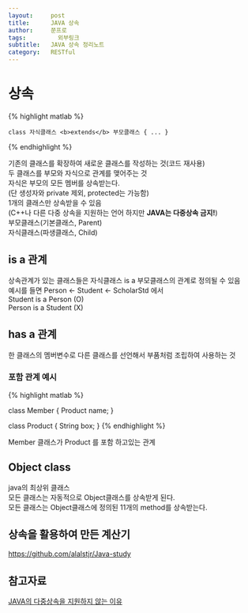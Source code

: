 ```yaml
---
layout:     post
title:      JAVA 상속
author:     쭌프로
tags: 		  외부링크
subtitle:   JAVA 상속 정리노트
category:   RESTful
---
```

<!-- Start Writing Below in Markdown -->

# 상속

{% highlight matlab %}

    class 자식클래스 <b>extends</b> 부모클래스 { ... } 
{% endhighlight %}

<p>
  기존의 클래스를 확장하여 새로운 클래스를 작성하는 것(코드 재사용) <br/>
  두 클래스를 부모와 자식으로 관계를 맺어주는 것 <br/>
  자식은 부모의 모든 멤버를 상속받는다. <br/>
  (단 생성자와 private 제외, protected는 가능함) <br/>
  1개의 클래스만 상속받을 수 있음 <br/>
  (C++나 다른 다중 상속을 지원하는 언어 하지만 <b>JAVA는 다중상속 금지!</b>) <br/>
  부모클래스(기본클래스, Parent) <br/>
  자식클래스(파생클래스, Child) <br/>
</p>

## is a 관계

<p>
  상속관계가 있는 클래스들은 자식클래스 is a 부모클래스의 관계로 정의될 수 있음 <br/>
  예시를 들면 Person <- Student <- ScholarStd 에서 <br/>
  Student is a Person (O) <br/>
  Person is a Student (X) <br/>
</p>

## has a 관계

한 클래스의 멤버변수로 다른 클래스를 선언해서 부품처럼 조립하여 사용하는 것

### 포함 관계 예시

{% highlight matlab %}
    
  class Member {
    Product name;
  }
  
  class Product {
    String box;
  }
{% endhighlight %}
<p>
  Member 클래스가 Product 를 포함 하고있는 관계
</p>

## Object class

<p>
  java의 최상위 클래스 <br/>
  모든 클래스는 자동적으로 Object클래스를 상속받게 된다. <br/>
  모든 클래스는 Object클래스에 정의된 11개의 method를 상속받는다. 
</p>

## 상속을 활용하여 만든 계산기
https://github.com/alalstjr/Java-study

## 참고자료
<a href="http://egloos.zum.com/gyumee/v/3200829">JAVA의 다중상속을 지원하지 않는 이유</a>
